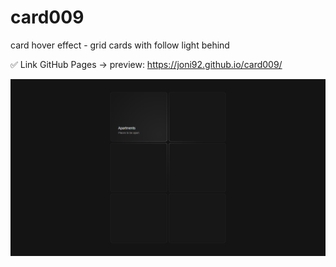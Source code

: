 # card009
card hover effect - grid cards with follow light behind

✅ Link GitHub Pages -> preview: https://joni92.github.io/card009/


![preview0.png](https://github.com/Joni92/card009/blob/main/preview01.png)

